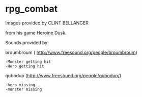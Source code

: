 rpg_combat
==========


Images provided by CLINT BELLANGER 

from his game Heroine Dusk.


Sounds provided by:

broumbroum ( http://www.freesound.org/people/broumbroum)

	-Monster getting hit
	-Hero getting hit
	
qubodup (http://www.freesound.org/people/qubodup/)

	-hero missing
	-monster missing
